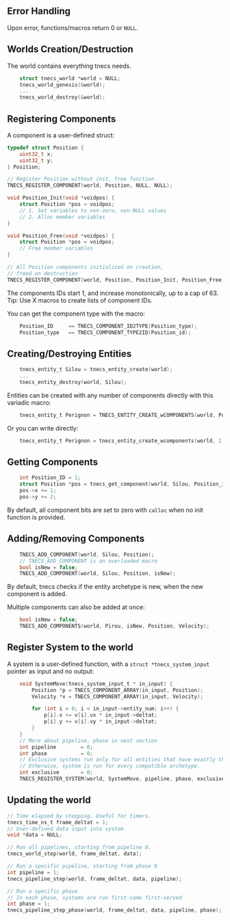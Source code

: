
## Error Handling
Upon error, functions/macros return 0 or ```NULL```.

## Worlds Creation/Destruction
The world contains everything tnecs needs.
```c
    struct tnecs_world *world = NULL;
    tnecs_world_genesis(&world);
    ...
    tnecs_world_destroy(&world);
   ```
## Registering Components
A component is a user-defined struct:
```c
typedef struct Position {
    uint32_t x;
    uint32_t y;
} Position;

// Register Position without init, free function
TNECS_REGISTER_COMPONENT(world, Position, NULL, NULL);

void Position_Init(void *voidpos) {
    struct Position *pos = voidpos;
    // 1. Set variables to non-zero, non-NULL values
    // 2. Alloc member variables
}

void Position_Free(void *voidpos) {
    struct Position *pos = voidpos;
    // Free member variables
}

// All Position components initialized on creation,
// freed on destruction
TNECS_REGISTER_COMPONENT(world, Position, Position_Init, Position_Free);

```
The components IDs start 1, and increase monotonically, up to a cap of 63.
Tip: Use X macros to create lists of component IDs.

You can get the component type with the macro:
```c
    Position_ID     == TNECS_COMPONENT_ID2TYPE(Position_type);
    Position_type   == TNECS_COMPONENT_TYPE2ID(Position_id);
```

## Creating/Destroying Entities
```c
    tnecs_entity_t Silou = tnecs_entity_create(world);
    ...
    tnecs_entity_destroy(world, Silou);
```
Entities can be created with any number of components directly with this variadic macro: 
```c
    tnecs_entity_t Perignon = TNECS_ENTITY_CREATE_wCOMPONENTS(world, Position_ID, Unit_ID);
```
Or you can write directly:
```c
    tnecs_entity_t Perignon = tnecs_entity_create_wcomponents(world, 2, Position_ID, Unit_ID);
```

## Getting Components
```c
    int Position_ID = 1;
    struct Position *pos = tnecs_get_component(world, Silou, Position_id);
    pos->x += 1;
    pos->y += 2;
```
By default, all component bits are set to zero with ```calloc``` when no init function is provided.

## Adding/Removing Components

```c 
    TNECS_ADD_COMPONENT(world, Silou, Position);
    // TNECS_ADD_COMPONENT is an overloaded macro
    bool isNew = false;
    TNECS_ADD_COMPONENT(world, Silou, Position, isNew);
```
By default, tnecs checks if the entity archetype is new, when the new component is added.

Multiple components can also be added at once:
```c
    bool isNew = false;
    TNECS_ADD_COMPONENTS(world, Pirou, isNew, Position, Velocity);
```

## Register System to the world
A system is a user-defined function, with a ```struct *tnecs_system_input``` pointer as input and no output:
```c
    void SystemMove(tnecs_system_input_t * in_input) {
        Position *p = TNECS_COMPONENT_ARRAY(in_input, Position);
        Velocity *v = TNECS_COMPONENT_ARRAY(in_input, Velocity);

        for (int i = 0; i < in_input->entity_num; i++) {
            p[i].x += v[i].vx * in_input->deltat;
            p[i].y += v[i].vy * in_input->deltat;
        }
    }
    // More about pipeline, phase in next section
    int pipeline        = 0;
    int phase           = 0;
    // Exclusive systems run only for all entities that have exactly the system's archetype.
    // Otherwise, system is run for every compatible archetype.
    int exclusive       = 0;
    TNECS_REGISTER_SYSTEM(world, SystemMove, pipeline, phase, exclusive, Position, Unit); 
```


## Updating the world
```c
// Time elapsed by stepping. Useful for timers.
tnecs_time_ns_t frame_deltat = 1;
// User-defined data input into system
void *data = NULL; 

// Run all pipelines, starting from pipeline 0.
tnecs_world_step(world, frame_deltat, data);

// Run a specific pipeline, starting from phase 0
int pipeline = 1;
tnecs_pipeline_step(world, frame_deltat, data, pipeline);

// Run a specific phase
// In each phase, systems are run first-come first-served 
int phase = 1;
tnecs_pipeline_step_phase(world, frame_deltat, data, pipeline, phase);

```
